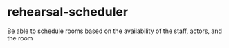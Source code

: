 # rehearsal-scheduler

Be able to schedule rooms based on the availability of the staff, actors, and the room
